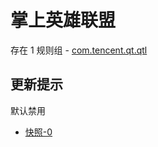 # 掌上英雄联盟

存在 1 规则组 - [com.tencent.qt.qtl](/src/apps/com.tencent.qt.qtl.ts)

## 更新提示

默认禁用

- [快照-0](https://i.gkd.li/import/13611286)
